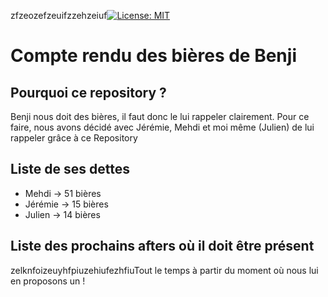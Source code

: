 zfzeozefzeuifzzehzeiuf[![License: MIT](https://img.shields.io/badge/License-MIT-yellow.svg)](https://opensource.org/licenses/MIT)

# Compte rendu des bières de Benji

## Pourquoi ce repository ?

Benji nous doit des bières, il faut donc le lui rappeler clairement.
Pour ce faire, nous avons décidé avec Jérémie, Mehdi et moi même (Julien) de lui rappeler grâce à ce Repository

## Liste de ses dettes

* Mehdi -> 51 bières
* Jérémie -> 15 bières
* Julien -> 14 bières

## Liste des prochains afters où il doit être présent

zelknfoizeuyhfpiuzehiufezhfiuTout le temps à partir du moment où nous lui en proposons un !
